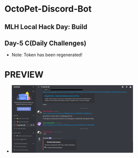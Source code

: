 # OctoPet-Discord-Bot
## MLH Local Hack Day: Build
## Day-5 C(Daily Challenges)
* Note: Token has been regenerated!
# PREVIEW
* <img src="opchat.png" width="400">
